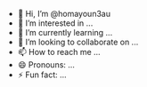 - 👋 Hi, I’m @homayoun3au
- 👀 I’m interested in ...
- 🌱 I’m currently learning ...
- 💞️ I’m looking to collaborate on ...
- 📫 How to reach me ...
- 😄 Pronouns: ...
- ⚡ Fun fact: ...

<!---
homayoun3au/homayoun3au is a ✨ special ✨ repository because its `README.md` (this file) appears on your GitHub profile.
You can click the Preview link to take a look at your changes.
--->
